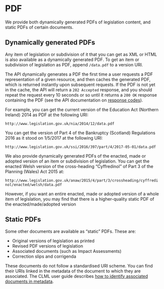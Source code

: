 # PDF

We provide both dynamically generated PDFs of legislation content, and static PDFs of certain documents.

## Dynamically generated PDFs

Any item of legislation or subdivision of it that you can get as XML or HTML is also available as a dynamically generated PDF. To get an item or subdivision of legislation as PDF, append `/data.pdf` to a version URI.

The API dynamically generates a PDF the first time a user requests a PDF representation of a given resource, and then caches the generated PDF, which is returned instantly upon subsequent requests. If the PDF is not yet in the cache, the API will return a `202 Accepted` response, and you should repeat the request every 10 seconds or so until it returns a `200 OK` response containing the PDF (see the API documentation on [response codes](/api/overview.md#response-codes)).

For example, you can get the current version of the Education Act (Northern Ireland) 2014 as PDF at the following URI:

`http://www.legislation.gov.uk/nia/2014/12/data.pdf`

You can get the version of Part 4 of the Bankruptcy (Scotland) Regulations 2016 as it stood on 1/5/2017 at the following URI:

`http://www.legislation.gov.uk/ssi/2016/397/part/4/2017-05-01/data.pdf`

We also provide dynamically generated PDFs of the enacted, made or adopted version of an item or subdivision of legislation. You can get the enacted Welsh version of the cross-heading &ldquo;Cyffredinol&rdquo; of Part 3 of the Planning (Wales) Act 2015 at:

`http://www.legislation.gov.uk/anaw/2015/4/part/3/crossheading/cyffredinol/enacted/welsh/data.pdf`

However, if you want an entire enacted, made or adopted version of a whole item of legislation, you may find that there is a higher-quality static PDF of the enacted/made/adopted version

## Static PDFs

Some other documents are available as &ldquo;static&rdquo; PDFs. These are:

 * Original versions of legislation as printed
 * Revised PDF versions of legislation
 * Associated documents (such as Impact Assessments)
 * Correction slips and corrigenda

These documents do not follow a standardised URI scheme. You can find their URIs linked in the metadata of the document to which they are associated. The CLML user guide describes [how to identify associated documents in metadata]().